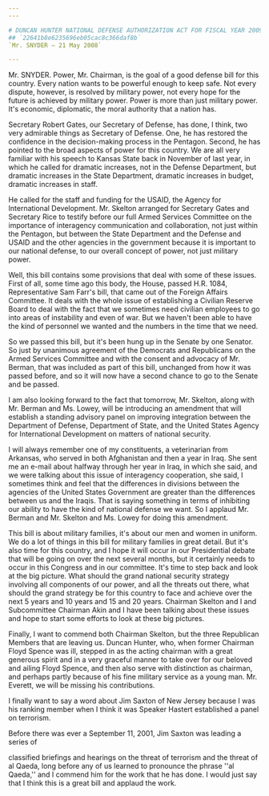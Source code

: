 ```yaml
---
---

# DUNCAN HUNTER NATIONAL DEFENSE AUTHORIZATION ACT FOR FISCAL YEAR 2009
## `22641b8e6235696eb05cac8c366daf8b`
`Mr. SNYDER — 21 May 2008`

---
```



Mr. SNYDER. Power, Mr. Chairman, is the goal of a good defense bill 
for this country. Every nation wants to be powerful enough to keep 
safe. Not every dispute, however, is resolved by military power, not 
every hope for the future is achieved by military power. Power is more 
than just military power. It's economic, diplomatic, the moral 
authority that a nation has.

Secretary Robert Gates, our Secretary of Defense, has done, I think, 
two very admirable things as Secretary of Defense. One, he has restored 
the confidence in the decision-making process in the Pentagon. Second, 
he has pointed to the broad aspects of power for this country. We are 
all very familiar with his speech to Kansas State back in November of 
last year, in which he called for dramatic increases, not in the 
Defense Department, but dramatic increases in the State Department, 
dramatic increases in budget, dramatic increases in staff.

He called for the staff and funding for the USAID, the Agency for 
International Development. Mr. Skelton arranged for Secretary Gates and 
Secretary Rice to testify before our full Armed Services Committee on 
the importance of interagency communication and collaboration, not just 
within the Pentagon, but between the State Department and the Defense 
and USAID and the other agencies in the government because it is 
important to our national defense, to our overall concept of power, not 
just military power.

Well, this bill contains some provisions that deal with some of these 
issues. First of all, some time ago this body, the House, passed H.R. 
1084, Representative Sam Farr's bill, that came out of the Foreign 
Affairs Committee. It deals with the whole issue of establishing a 
Civilian Reserve Board to deal with the fact that we sometimes need 
civilian employees to go into areas of instability and even of war. But 
we haven't been able to have the kind of personnel we wanted and the 
numbers in the time that we need.

So we passed this bill, but it's been hung up in the Senate by one 
Senator. So just by unanimous agreement of the Democrats and 
Republicans on the Armed Services Committee and with the consent and 
advocacy of Mr. Berman, that was included as part of this bill, 
unchanged from how it was passed before, and so it will now have a 
second chance to go to the Senate and be passed.

I am also looking forward to the fact that tomorrow, Mr. Skelton, 
along with Mr. Berman and Ms. Lowey, will be introducing an amendment 
that will establish a standing advisory panel on improving integration 
between the Department of Defense, Department of State, and the United 
States Agency for International Development on matters of national 
security.

I will always remember one of my constituents, a veterinarian from 
Arkansas, who served in both Afghanistan and then a year in Iraq. She 
sent me an e-mail about halfway through her year in Iraq, in which she 
said, and we were talking about this issue of interagency cooperation, 
she said, I sometimes think and feel that the differences in divisions 
between the agencies of the United States Government are greater than 
the differences between us and the Iraqis. That is saying something in 
terms of inhibiting our ability to have the kind of national defense we 
want. So I applaud Mr. Berman and Mr. Skelton and Ms. Lowey for doing 
this amendment.

This bill is about military families, it's about our men and women in 
uniform. We do a lot of things in this bill for military families in 
great detail. But it's also time for this country, and I hope it will 
occur in our Presidential debate that will be going on over the next 
several months, but it certainly needs to occur in this Congress and in 
our committee. It's time to step back and look at the big picture. What 
should the grand national security strategy involving all components of 
our power, and all the threats out there, what should the grand 
strategy be for this country to face and achieve over the next 5 years 
and 10 years and 15 and 20 years. Chairman Skelton and I and 
Subcommittee Chairman Akin and I have been talking about these issues 
and hope to start some efforts to look at these big pictures.

Finally, I want to commend both Chairman Skelton, but the three 
Republican Members that are leaving us. Duncan Hunter, who, when former 
Chairman Floyd Spence was ill, stepped in as the acting chairman with a 
great generous spirit and in a very graceful manner to take over for 
our beloved and ailing Floyd Spence, and then also serve with 
distinction as chairman, and perhaps partly because of his fine 
military service as a young man. Mr. Everett, we will be missing his 
contributions.

I finally want to say a word about Jim Saxton of New Jersey because I 
was his ranking member when I think it was Speaker Hastert established 
a panel on terrorism.



Before there was ever a September 11, 2001, Jim Saxton was leading a 
series of


classified briefings and hearings on the threat of terrorism and the 
threat of al Qaeda, long before any of us learned to pronounce the 
phrase ''al Qaeda,'' and I commend him for the work that he has done. I 
would just say that I think this is a great bill and applaud the work.